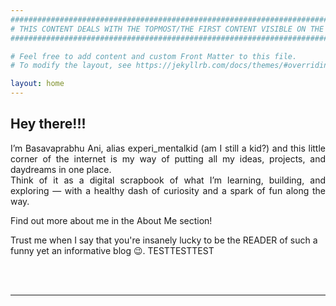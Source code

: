```yaml
---
###########################################################################################################
# THIS CONTENT DEALS WITH THE TOPMOST/THE FIRST CONTENT VISIBLE ON THE WEBPAGE. USE THIS TO ADD MAIN TEXT. 
###########################################################################################################

# Feel free to add content and custom Front Matter to this file.
# To modify the layout, see https://jekyllrb.com/docs/themes/#overriding-theme-defaults

layout: home
---
```

<h2>Hey there!!!</h2>

<p style="text-align: justify;">
I’m Basavaprabhu Ani, alias experi_mentalkid (am I still a kid?) and this little corner of the internet is my way of putting all my ideas, projects, and daydreams in one place. <br> Think of it as a digital scrapbook of what I’m learning, building, and exploring — with a healthy dash of curiosity and a spark of fun along the way.
 
Find out more about me in the About Me section! 

Trust me when I say that you're insanely lucky to be the READER of such a funny yet an informative blog 😉. 
TESTTESTTEST
</P>
<br><br>
<hr>
<br>






